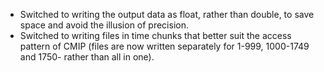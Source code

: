 - Switched to writing the output data as float, rather than double, to save space and avoid the illusion of precision.
- Switched to writing files in time chunks that better suit the access pattern of CMIP (files are now written separately for 1-999, 1000-1749 and 1750- rather than all in one).
